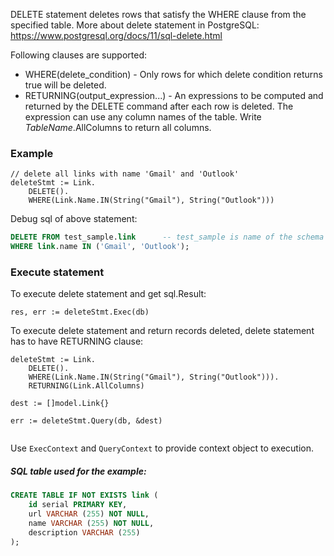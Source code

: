DELETE statement deletes rows that satisfy the WHERE clause from the specified table. More about delete statement
in PostgreSQL: https://www.postgresql.org/docs/11/sql-delete.html

Following clauses are supported:
- WHERE(delete_condition) - Only rows for which delete condition returns true will be deleted.
- RETURNING(output_expression...) - An expressions to be computed and returned by the DELETE command after each row is deleted. 
The expression can use any column names of the table. Write _TableName_.AllColumns to return all columns.

### Example

```
// delete all links with name 'Gmail' and 'Outlook'
deleteStmt := Link.
    DELETE().
    WHERE(Link.Name.IN(String("Gmail"), String("Outlook")))
```

Debug sql of above statement:

```sql
DELETE FROM test_sample.link      -- test_sample is name of the schema
WHERE link.name IN ('Gmail', 'Outlook');
```

### Execute statement

To execute delete statement and get sql.Result:

```
res, err := deleteStmt.Exec(db)
```

To execute delete statement and return records deleted, 
delete statement has to have RETURNING clause:

```
deleteStmt := Link.
    DELETE().
    WHERE(Link.Name.IN(String("Gmail"), String("Outlook"))).
    RETURNING(Link.AllColumns)
    
dest := []model.Link{}

err := deleteStmt.Query(db, &dest)
    
```

Use `ExecContext` and `QueryContext` to provide context object to execution.

##### SQL table used for the example:
```sql
CREATE TABLE IF NOT EXISTS link (
    id serial PRIMARY KEY,
    url VARCHAR (255) NOT NULL,
    name VARCHAR (255) NOT NULL,
    description VARCHAR (255)
);
```